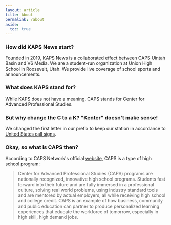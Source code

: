 ```yaml
---
layout: article
title: About
permalink: /about
aside:
  toc: true
---
```


<h3>How did KAPS News start?</h3>
<p>Founded in 2019, KAPS News is a collaborated effect between CAPS Uintah Basin and V6 Media. We are a student-run organization at Union High School in Roosevelt, Utah. We provide live coverage of school sports and announcements.</p>

<h3>What does KAPS stand for?</h3>
<p>While KAPS does not have a meaning, CAPS stands for Center for Advanced Professional Studies.</p>

<h3>But why change the C to a K? "Kenter" doesn't make sense!</h3>
<p>We changed the first letter in our prefix to keep our station in accordance to <a href="https://bigthink.com/strange-maps/602-land-of-the-k-home-of-the-w-americas-radio-nations">United States call signs</a>.</p>

<h3>Okay, so what is CAPS then?</h3>
<p>According to CAPS Network's official <a href="https://yourcapsnetwork.org/">website</a>, CAPS is a type of high school program:
<blockquote cite="https://yourcapsnetwork.org/">
Center for Advanced Professional Studies (CAPS) programs are nationally recognized, innovative high school programs. Students fast forward into their future and are fully immersed in a professional culture, solving real world problems, using industry standard tools and are mentored by actual employers, all while receiving high school and college credit. CAPS is an example of how business, community and public education can partner to produce personalized learning experiences that educate the workforce of tomorrow, especially in high skill, high demand jobs.
</blockquote>
